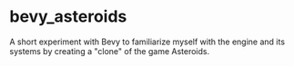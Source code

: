 # bevy_asteroids
A short experiment with Bevy to familiarize myself with the engine and its systems by creating a "clone" of the game Asteroids.
